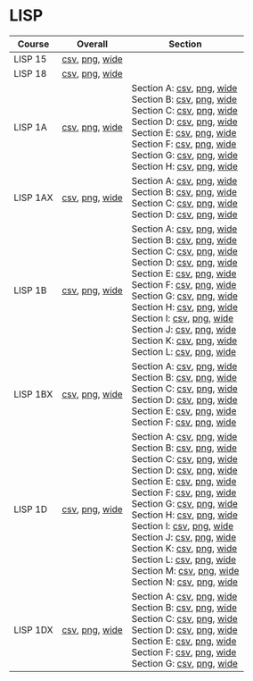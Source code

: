# LISP

| Course | Overall | Section |
| ------ | ------- | ------- |
| LISP 15 | [csv](https://github.com/UCSD-Historical-Enrollment-Data/2023Fall/blob/main/overall/LISP%2015.csv), [png](https://raw.githubusercontent.com/UCSD-Historical-Enrollment-Data/2023Fall/main/plot_overall/LISP%2015.png), [wide](https://raw.githubusercontent.com/UCSD-Historical-Enrollment-Data/2023Fall/main/plot_overall_wide/LISP%2015.png) |  |
| LISP 18 | [csv](https://github.com/UCSD-Historical-Enrollment-Data/2023Fall/blob/main/overall/LISP%2018.csv), [png](https://raw.githubusercontent.com/UCSD-Historical-Enrollment-Data/2023Fall/main/plot_overall/LISP%2018.png), [wide](https://raw.githubusercontent.com/UCSD-Historical-Enrollment-Data/2023Fall/main/plot_overall_wide/LISP%2018.png) |  |
| LISP 1A | [csv](https://github.com/UCSD-Historical-Enrollment-Data/2023Fall/blob/main/overall/LISP%201A.csv), [png](https://raw.githubusercontent.com/UCSD-Historical-Enrollment-Data/2023Fall/main/plot_overall/LISP%201A.png), [wide](https://raw.githubusercontent.com/UCSD-Historical-Enrollment-Data/2023Fall/main/plot_overall_wide/LISP%201A.png) | Section A: [csv](https://github.com/UCSD-Historical-Enrollment-Data/2023Fall/blob/main/section/LISP%201A_A.csv), [png](https://raw.githubusercontent.com/UCSD-Historical-Enrollment-Data/2023Fall/main/plot_section/LISP%201A_A.png), [wide](https://raw.githubusercontent.com/UCSD-Historical-Enrollment-Data/2023Fall/main/plot_section_wide/LISP%201A_A.png)<br>Section B: [csv](https://github.com/UCSD-Historical-Enrollment-Data/2023Fall/blob/main/section/LISP%201A_B.csv), [png](https://raw.githubusercontent.com/UCSD-Historical-Enrollment-Data/2023Fall/main/plot_section/LISP%201A_B.png), [wide](https://raw.githubusercontent.com/UCSD-Historical-Enrollment-Data/2023Fall/main/plot_section_wide/LISP%201A_B.png)<br>Section C: [csv](https://github.com/UCSD-Historical-Enrollment-Data/2023Fall/blob/main/section/LISP%201A_C.csv), [png](https://raw.githubusercontent.com/UCSD-Historical-Enrollment-Data/2023Fall/main/plot_section/LISP%201A_C.png), [wide](https://raw.githubusercontent.com/UCSD-Historical-Enrollment-Data/2023Fall/main/plot_section_wide/LISP%201A_C.png)<br>Section D: [csv](https://github.com/UCSD-Historical-Enrollment-Data/2023Fall/blob/main/section/LISP%201A_D.csv), [png](https://raw.githubusercontent.com/UCSD-Historical-Enrollment-Data/2023Fall/main/plot_section/LISP%201A_D.png), [wide](https://raw.githubusercontent.com/UCSD-Historical-Enrollment-Data/2023Fall/main/plot_section_wide/LISP%201A_D.png)<br>Section E: [csv](https://github.com/UCSD-Historical-Enrollment-Data/2023Fall/blob/main/section/LISP%201A_E.csv), [png](https://raw.githubusercontent.com/UCSD-Historical-Enrollment-Data/2023Fall/main/plot_section/LISP%201A_E.png), [wide](https://raw.githubusercontent.com/UCSD-Historical-Enrollment-Data/2023Fall/main/plot_section_wide/LISP%201A_E.png)<br>Section F: [csv](https://github.com/UCSD-Historical-Enrollment-Data/2023Fall/blob/main/section/LISP%201A_F.csv), [png](https://raw.githubusercontent.com/UCSD-Historical-Enrollment-Data/2023Fall/main/plot_section/LISP%201A_F.png), [wide](https://raw.githubusercontent.com/UCSD-Historical-Enrollment-Data/2023Fall/main/plot_section_wide/LISP%201A_F.png)<br>Section G: [csv](https://github.com/UCSD-Historical-Enrollment-Data/2023Fall/blob/main/section/LISP%201A_G.csv), [png](https://raw.githubusercontent.com/UCSD-Historical-Enrollment-Data/2023Fall/main/plot_section/LISP%201A_G.png), [wide](https://raw.githubusercontent.com/UCSD-Historical-Enrollment-Data/2023Fall/main/plot_section_wide/LISP%201A_G.png)<br>Section H: [csv](https://github.com/UCSD-Historical-Enrollment-Data/2023Fall/blob/main/section/LISP%201A_H.csv), [png](https://raw.githubusercontent.com/UCSD-Historical-Enrollment-Data/2023Fall/main/plot_section/LISP%201A_H.png), [wide](https://raw.githubusercontent.com/UCSD-Historical-Enrollment-Data/2023Fall/main/plot_section_wide/LISP%201A_H.png) |
| LISP 1AX | [csv](https://github.com/UCSD-Historical-Enrollment-Data/2023Fall/blob/main/overall/LISP%201AX.csv), [png](https://raw.githubusercontent.com/UCSD-Historical-Enrollment-Data/2023Fall/main/plot_overall/LISP%201AX.png), [wide](https://raw.githubusercontent.com/UCSD-Historical-Enrollment-Data/2023Fall/main/plot_overall_wide/LISP%201AX.png) | Section A: [csv](https://github.com/UCSD-Historical-Enrollment-Data/2023Fall/blob/main/section/LISP%201AX_A.csv), [png](https://raw.githubusercontent.com/UCSD-Historical-Enrollment-Data/2023Fall/main/plot_section/LISP%201AX_A.png), [wide](https://raw.githubusercontent.com/UCSD-Historical-Enrollment-Data/2023Fall/main/plot_section_wide/LISP%201AX_A.png)<br>Section B: [csv](https://github.com/UCSD-Historical-Enrollment-Data/2023Fall/blob/main/section/LISP%201AX_B.csv), [png](https://raw.githubusercontent.com/UCSD-Historical-Enrollment-Data/2023Fall/main/plot_section/LISP%201AX_B.png), [wide](https://raw.githubusercontent.com/UCSD-Historical-Enrollment-Data/2023Fall/main/plot_section_wide/LISP%201AX_B.png)<br>Section C: [csv](https://github.com/UCSD-Historical-Enrollment-Data/2023Fall/blob/main/section/LISP%201AX_C.csv), [png](https://raw.githubusercontent.com/UCSD-Historical-Enrollment-Data/2023Fall/main/plot_section/LISP%201AX_C.png), [wide](https://raw.githubusercontent.com/UCSD-Historical-Enrollment-Data/2023Fall/main/plot_section_wide/LISP%201AX_C.png)<br>Section D: [csv](https://github.com/UCSD-Historical-Enrollment-Data/2023Fall/blob/main/section/LISP%201AX_D.csv), [png](https://raw.githubusercontent.com/UCSD-Historical-Enrollment-Data/2023Fall/main/plot_section/LISP%201AX_D.png), [wide](https://raw.githubusercontent.com/UCSD-Historical-Enrollment-Data/2023Fall/main/plot_section_wide/LISP%201AX_D.png) |
| LISP 1B | [csv](https://github.com/UCSD-Historical-Enrollment-Data/2023Fall/blob/main/overall/LISP%201B.csv), [png](https://raw.githubusercontent.com/UCSD-Historical-Enrollment-Data/2023Fall/main/plot_overall/LISP%201B.png), [wide](https://raw.githubusercontent.com/UCSD-Historical-Enrollment-Data/2023Fall/main/plot_overall_wide/LISP%201B.png) | Section A: [csv](https://github.com/UCSD-Historical-Enrollment-Data/2023Fall/blob/main/section/LISP%201B_A.csv), [png](https://raw.githubusercontent.com/UCSD-Historical-Enrollment-Data/2023Fall/main/plot_section/LISP%201B_A.png), [wide](https://raw.githubusercontent.com/UCSD-Historical-Enrollment-Data/2023Fall/main/plot_section_wide/LISP%201B_A.png)<br>Section B: [csv](https://github.com/UCSD-Historical-Enrollment-Data/2023Fall/blob/main/section/LISP%201B_B.csv), [png](https://raw.githubusercontent.com/UCSD-Historical-Enrollment-Data/2023Fall/main/plot_section/LISP%201B_B.png), [wide](https://raw.githubusercontent.com/UCSD-Historical-Enrollment-Data/2023Fall/main/plot_section_wide/LISP%201B_B.png)<br>Section C: [csv](https://github.com/UCSD-Historical-Enrollment-Data/2023Fall/blob/main/section/LISP%201B_C.csv), [png](https://raw.githubusercontent.com/UCSD-Historical-Enrollment-Data/2023Fall/main/plot_section/LISP%201B_C.png), [wide](https://raw.githubusercontent.com/UCSD-Historical-Enrollment-Data/2023Fall/main/plot_section_wide/LISP%201B_C.png)<br>Section D: [csv](https://github.com/UCSD-Historical-Enrollment-Data/2023Fall/blob/main/section/LISP%201B_D.csv), [png](https://raw.githubusercontent.com/UCSD-Historical-Enrollment-Data/2023Fall/main/plot_section/LISP%201B_D.png), [wide](https://raw.githubusercontent.com/UCSD-Historical-Enrollment-Data/2023Fall/main/plot_section_wide/LISP%201B_D.png)<br>Section E: [csv](https://github.com/UCSD-Historical-Enrollment-Data/2023Fall/blob/main/section/LISP%201B_E.csv), [png](https://raw.githubusercontent.com/UCSD-Historical-Enrollment-Data/2023Fall/main/plot_section/LISP%201B_E.png), [wide](https://raw.githubusercontent.com/UCSD-Historical-Enrollment-Data/2023Fall/main/plot_section_wide/LISP%201B_E.png)<br>Section F: [csv](https://github.com/UCSD-Historical-Enrollment-Data/2023Fall/blob/main/section/LISP%201B_F.csv), [png](https://raw.githubusercontent.com/UCSD-Historical-Enrollment-Data/2023Fall/main/plot_section/LISP%201B_F.png), [wide](https://raw.githubusercontent.com/UCSD-Historical-Enrollment-Data/2023Fall/main/plot_section_wide/LISP%201B_F.png)<br>Section G: [csv](https://github.com/UCSD-Historical-Enrollment-Data/2023Fall/blob/main/section/LISP%201B_G.csv), [png](https://raw.githubusercontent.com/UCSD-Historical-Enrollment-Data/2023Fall/main/plot_section/LISP%201B_G.png), [wide](https://raw.githubusercontent.com/UCSD-Historical-Enrollment-Data/2023Fall/main/plot_section_wide/LISP%201B_G.png)<br>Section H: [csv](https://github.com/UCSD-Historical-Enrollment-Data/2023Fall/blob/main/section/LISP%201B_H.csv), [png](https://raw.githubusercontent.com/UCSD-Historical-Enrollment-Data/2023Fall/main/plot_section/LISP%201B_H.png), [wide](https://raw.githubusercontent.com/UCSD-Historical-Enrollment-Data/2023Fall/main/plot_section_wide/LISP%201B_H.png)<br>Section I: [csv](https://github.com/UCSD-Historical-Enrollment-Data/2023Fall/blob/main/section/LISP%201B_I.csv), [png](https://raw.githubusercontent.com/UCSD-Historical-Enrollment-Data/2023Fall/main/plot_section/LISP%201B_I.png), [wide](https://raw.githubusercontent.com/UCSD-Historical-Enrollment-Data/2023Fall/main/plot_section_wide/LISP%201B_I.png)<br>Section J: [csv](https://github.com/UCSD-Historical-Enrollment-Data/2023Fall/blob/main/section/LISP%201B_J.csv), [png](https://raw.githubusercontent.com/UCSD-Historical-Enrollment-Data/2023Fall/main/plot_section/LISP%201B_J.png), [wide](https://raw.githubusercontent.com/UCSD-Historical-Enrollment-Data/2023Fall/main/plot_section_wide/LISP%201B_J.png)<br>Section K: [csv](https://github.com/UCSD-Historical-Enrollment-Data/2023Fall/blob/main/section/LISP%201B_K.csv), [png](https://raw.githubusercontent.com/UCSD-Historical-Enrollment-Data/2023Fall/main/plot_section/LISP%201B_K.png), [wide](https://raw.githubusercontent.com/UCSD-Historical-Enrollment-Data/2023Fall/main/plot_section_wide/LISP%201B_K.png)<br>Section L: [csv](https://github.com/UCSD-Historical-Enrollment-Data/2023Fall/blob/main/section/LISP%201B_L.csv), [png](https://raw.githubusercontent.com/UCSD-Historical-Enrollment-Data/2023Fall/main/plot_section/LISP%201B_L.png), [wide](https://raw.githubusercontent.com/UCSD-Historical-Enrollment-Data/2023Fall/main/plot_section_wide/LISP%201B_L.png) |
| LISP 1BX | [csv](https://github.com/UCSD-Historical-Enrollment-Data/2023Fall/blob/main/overall/LISP%201BX.csv), [png](https://raw.githubusercontent.com/UCSD-Historical-Enrollment-Data/2023Fall/main/plot_overall/LISP%201BX.png), [wide](https://raw.githubusercontent.com/UCSD-Historical-Enrollment-Data/2023Fall/main/plot_overall_wide/LISP%201BX.png) | Section A: [csv](https://github.com/UCSD-Historical-Enrollment-Data/2023Fall/blob/main/section/LISP%201BX_A.csv), [png](https://raw.githubusercontent.com/UCSD-Historical-Enrollment-Data/2023Fall/main/plot_section/LISP%201BX_A.png), [wide](https://raw.githubusercontent.com/UCSD-Historical-Enrollment-Data/2023Fall/main/plot_section_wide/LISP%201BX_A.png)<br>Section B: [csv](https://github.com/UCSD-Historical-Enrollment-Data/2023Fall/blob/main/section/LISP%201BX_B.csv), [png](https://raw.githubusercontent.com/UCSD-Historical-Enrollment-Data/2023Fall/main/plot_section/LISP%201BX_B.png), [wide](https://raw.githubusercontent.com/UCSD-Historical-Enrollment-Data/2023Fall/main/plot_section_wide/LISP%201BX_B.png)<br>Section C: [csv](https://github.com/UCSD-Historical-Enrollment-Data/2023Fall/blob/main/section/LISP%201BX_C.csv), [png](https://raw.githubusercontent.com/UCSD-Historical-Enrollment-Data/2023Fall/main/plot_section/LISP%201BX_C.png), [wide](https://raw.githubusercontent.com/UCSD-Historical-Enrollment-Data/2023Fall/main/plot_section_wide/LISP%201BX_C.png)<br>Section D: [csv](https://github.com/UCSD-Historical-Enrollment-Data/2023Fall/blob/main/section/LISP%201BX_D.csv), [png](https://raw.githubusercontent.com/UCSD-Historical-Enrollment-Data/2023Fall/main/plot_section/LISP%201BX_D.png), [wide](https://raw.githubusercontent.com/UCSD-Historical-Enrollment-Data/2023Fall/main/plot_section_wide/LISP%201BX_D.png)<br>Section E: [csv](https://github.com/UCSD-Historical-Enrollment-Data/2023Fall/blob/main/section/LISP%201BX_E.csv), [png](https://raw.githubusercontent.com/UCSD-Historical-Enrollment-Data/2023Fall/main/plot_section/LISP%201BX_E.png), [wide](https://raw.githubusercontent.com/UCSD-Historical-Enrollment-Data/2023Fall/main/plot_section_wide/LISP%201BX_E.png)<br>Section F: [csv](https://github.com/UCSD-Historical-Enrollment-Data/2023Fall/blob/main/section/LISP%201BX_F.csv), [png](https://raw.githubusercontent.com/UCSD-Historical-Enrollment-Data/2023Fall/main/plot_section/LISP%201BX_F.png), [wide](https://raw.githubusercontent.com/UCSD-Historical-Enrollment-Data/2023Fall/main/plot_section_wide/LISP%201BX_F.png) |
| LISP 1D | [csv](https://github.com/UCSD-Historical-Enrollment-Data/2023Fall/blob/main/overall/LISP%201D.csv), [png](https://raw.githubusercontent.com/UCSD-Historical-Enrollment-Data/2023Fall/main/plot_overall/LISP%201D.png), [wide](https://raw.githubusercontent.com/UCSD-Historical-Enrollment-Data/2023Fall/main/plot_overall_wide/LISP%201D.png) | Section A: [csv](https://github.com/UCSD-Historical-Enrollment-Data/2023Fall/blob/main/section/LISP%201D_A.csv), [png](https://raw.githubusercontent.com/UCSD-Historical-Enrollment-Data/2023Fall/main/plot_section/LISP%201D_A.png), [wide](https://raw.githubusercontent.com/UCSD-Historical-Enrollment-Data/2023Fall/main/plot_section_wide/LISP%201D_A.png)<br>Section B: [csv](https://github.com/UCSD-Historical-Enrollment-Data/2023Fall/blob/main/section/LISP%201D_B.csv), [png](https://raw.githubusercontent.com/UCSD-Historical-Enrollment-Data/2023Fall/main/plot_section/LISP%201D_B.png), [wide](https://raw.githubusercontent.com/UCSD-Historical-Enrollment-Data/2023Fall/main/plot_section_wide/LISP%201D_B.png)<br>Section C: [csv](https://github.com/UCSD-Historical-Enrollment-Data/2023Fall/blob/main/section/LISP%201D_C.csv), [png](https://raw.githubusercontent.com/UCSD-Historical-Enrollment-Data/2023Fall/main/plot_section/LISP%201D_C.png), [wide](https://raw.githubusercontent.com/UCSD-Historical-Enrollment-Data/2023Fall/main/plot_section_wide/LISP%201D_C.png)<br>Section D: [csv](https://github.com/UCSD-Historical-Enrollment-Data/2023Fall/blob/main/section/LISP%201D_D.csv), [png](https://raw.githubusercontent.com/UCSD-Historical-Enrollment-Data/2023Fall/main/plot_section/LISP%201D_D.png), [wide](https://raw.githubusercontent.com/UCSD-Historical-Enrollment-Data/2023Fall/main/plot_section_wide/LISP%201D_D.png)<br>Section E: [csv](https://github.com/UCSD-Historical-Enrollment-Data/2023Fall/blob/main/section/LISP%201D_E.csv), [png](https://raw.githubusercontent.com/UCSD-Historical-Enrollment-Data/2023Fall/main/plot_section/LISP%201D_E.png), [wide](https://raw.githubusercontent.com/UCSD-Historical-Enrollment-Data/2023Fall/main/plot_section_wide/LISP%201D_E.png)<br>Section F: [csv](https://github.com/UCSD-Historical-Enrollment-Data/2023Fall/blob/main/section/LISP%201D_F.csv), [png](https://raw.githubusercontent.com/UCSD-Historical-Enrollment-Data/2023Fall/main/plot_section/LISP%201D_F.png), [wide](https://raw.githubusercontent.com/UCSD-Historical-Enrollment-Data/2023Fall/main/plot_section_wide/LISP%201D_F.png)<br>Section G: [csv](https://github.com/UCSD-Historical-Enrollment-Data/2023Fall/blob/main/section/LISP%201D_G.csv), [png](https://raw.githubusercontent.com/UCSD-Historical-Enrollment-Data/2023Fall/main/plot_section/LISP%201D_G.png), [wide](https://raw.githubusercontent.com/UCSD-Historical-Enrollment-Data/2023Fall/main/plot_section_wide/LISP%201D_G.png)<br>Section H: [csv](https://github.com/UCSD-Historical-Enrollment-Data/2023Fall/blob/main/section/LISP%201D_H.csv), [png](https://raw.githubusercontent.com/UCSD-Historical-Enrollment-Data/2023Fall/main/plot_section/LISP%201D_H.png), [wide](https://raw.githubusercontent.com/UCSD-Historical-Enrollment-Data/2023Fall/main/plot_section_wide/LISP%201D_H.png)<br>Section I: [csv](https://github.com/UCSD-Historical-Enrollment-Data/2023Fall/blob/main/section/LISP%201D_I.csv), [png](https://raw.githubusercontent.com/UCSD-Historical-Enrollment-Data/2023Fall/main/plot_section/LISP%201D_I.png), [wide](https://raw.githubusercontent.com/UCSD-Historical-Enrollment-Data/2023Fall/main/plot_section_wide/LISP%201D_I.png)<br>Section J: [csv](https://github.com/UCSD-Historical-Enrollment-Data/2023Fall/blob/main/section/LISP%201D_J.csv), [png](https://raw.githubusercontent.com/UCSD-Historical-Enrollment-Data/2023Fall/main/plot_section/LISP%201D_J.png), [wide](https://raw.githubusercontent.com/UCSD-Historical-Enrollment-Data/2023Fall/main/plot_section_wide/LISP%201D_J.png)<br>Section K: [csv](https://github.com/UCSD-Historical-Enrollment-Data/2023Fall/blob/main/section/LISP%201D_K.csv), [png](https://raw.githubusercontent.com/UCSD-Historical-Enrollment-Data/2023Fall/main/plot_section/LISP%201D_K.png), [wide](https://raw.githubusercontent.com/UCSD-Historical-Enrollment-Data/2023Fall/main/plot_section_wide/LISP%201D_K.png)<br>Section L: [csv](https://github.com/UCSD-Historical-Enrollment-Data/2023Fall/blob/main/section/LISP%201D_L.csv), [png](https://raw.githubusercontent.com/UCSD-Historical-Enrollment-Data/2023Fall/main/plot_section/LISP%201D_L.png), [wide](https://raw.githubusercontent.com/UCSD-Historical-Enrollment-Data/2023Fall/main/plot_section_wide/LISP%201D_L.png)<br>Section M: [csv](https://github.com/UCSD-Historical-Enrollment-Data/2023Fall/blob/main/section/LISP%201D_M.csv), [png](https://raw.githubusercontent.com/UCSD-Historical-Enrollment-Data/2023Fall/main/plot_section/LISP%201D_M.png), [wide](https://raw.githubusercontent.com/UCSD-Historical-Enrollment-Data/2023Fall/main/plot_section_wide/LISP%201D_M.png)<br>Section N: [csv](https://github.com/UCSD-Historical-Enrollment-Data/2023Fall/blob/main/section/LISP%201D_N.csv), [png](https://raw.githubusercontent.com/UCSD-Historical-Enrollment-Data/2023Fall/main/plot_section/LISP%201D_N.png), [wide](https://raw.githubusercontent.com/UCSD-Historical-Enrollment-Data/2023Fall/main/plot_section_wide/LISP%201D_N.png) |
| LISP 1DX | [csv](https://github.com/UCSD-Historical-Enrollment-Data/2023Fall/blob/main/overall/LISP%201DX.csv), [png](https://raw.githubusercontent.com/UCSD-Historical-Enrollment-Data/2023Fall/main/plot_overall/LISP%201DX.png), [wide](https://raw.githubusercontent.com/UCSD-Historical-Enrollment-Data/2023Fall/main/plot_overall_wide/LISP%201DX.png) | Section A: [csv](https://github.com/UCSD-Historical-Enrollment-Data/2023Fall/blob/main/section/LISP%201DX_A.csv), [png](https://raw.githubusercontent.com/UCSD-Historical-Enrollment-Data/2023Fall/main/plot_section/LISP%201DX_A.png), [wide](https://raw.githubusercontent.com/UCSD-Historical-Enrollment-Data/2023Fall/main/plot_section_wide/LISP%201DX_A.png)<br>Section B: [csv](https://github.com/UCSD-Historical-Enrollment-Data/2023Fall/blob/main/section/LISP%201DX_B.csv), [png](https://raw.githubusercontent.com/UCSD-Historical-Enrollment-Data/2023Fall/main/plot_section/LISP%201DX_B.png), [wide](https://raw.githubusercontent.com/UCSD-Historical-Enrollment-Data/2023Fall/main/plot_section_wide/LISP%201DX_B.png)<br>Section C: [csv](https://github.com/UCSD-Historical-Enrollment-Data/2023Fall/blob/main/section/LISP%201DX_C.csv), [png](https://raw.githubusercontent.com/UCSD-Historical-Enrollment-Data/2023Fall/main/plot_section/LISP%201DX_C.png), [wide](https://raw.githubusercontent.com/UCSD-Historical-Enrollment-Data/2023Fall/main/plot_section_wide/LISP%201DX_C.png)<br>Section D: [csv](https://github.com/UCSD-Historical-Enrollment-Data/2023Fall/blob/main/section/LISP%201DX_D.csv), [png](https://raw.githubusercontent.com/UCSD-Historical-Enrollment-Data/2023Fall/main/plot_section/LISP%201DX_D.png), [wide](https://raw.githubusercontent.com/UCSD-Historical-Enrollment-Data/2023Fall/main/plot_section_wide/LISP%201DX_D.png)<br>Section E: [csv](https://github.com/UCSD-Historical-Enrollment-Data/2023Fall/blob/main/section/LISP%201DX_E.csv), [png](https://raw.githubusercontent.com/UCSD-Historical-Enrollment-Data/2023Fall/main/plot_section/LISP%201DX_E.png), [wide](https://raw.githubusercontent.com/UCSD-Historical-Enrollment-Data/2023Fall/main/plot_section_wide/LISP%201DX_E.png)<br>Section F: [csv](https://github.com/UCSD-Historical-Enrollment-Data/2023Fall/blob/main/section/LISP%201DX_F.csv), [png](https://raw.githubusercontent.com/UCSD-Historical-Enrollment-Data/2023Fall/main/plot_section/LISP%201DX_F.png), [wide](https://raw.githubusercontent.com/UCSD-Historical-Enrollment-Data/2023Fall/main/plot_section_wide/LISP%201DX_F.png)<br>Section G: [csv](https://github.com/UCSD-Historical-Enrollment-Data/2023Fall/blob/main/section/LISP%201DX_G.csv), [png](https://raw.githubusercontent.com/UCSD-Historical-Enrollment-Data/2023Fall/main/plot_section/LISP%201DX_G.png), [wide](https://raw.githubusercontent.com/UCSD-Historical-Enrollment-Data/2023Fall/main/plot_section_wide/LISP%201DX_G.png) |
